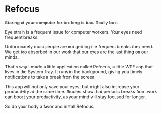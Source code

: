 # Refocus
Staring at your computer for too long is bad. Really bad.

Eye strain is a frequent issue for computer workers. Your eyes need frequent breaks.

Unfortunately most people are not getting the frequent breaks they need. We get too absorbed in our work that our eyes are the last thing on our minds.

That's why I made a little application called Refocus, a little WPF app that lives in the System Tray. It runs in the background, giving you timely notifications to take a break from the screen.

This app will not only save your eyes, but might also increase your productivity at the same time. Studies show that periodic breaks from work can boost your productivity, as your mind will stay focused for longer.

So do your body a favor and install Refocus.
